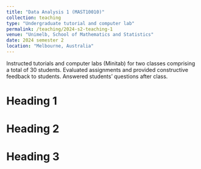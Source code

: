 ```yaml
---
title: "Data Analysis 1 (MAST10010)"
collection: teaching
type: "Undergraduate tutorial and computer lab"
permalink: /teaching/2024-s2-teaching-1
venue: "Unimelb, School of Mathematics and Statistics"
date: 2024 semester 2
location: "Melbourne, Australia"
---
```


Instructed tutorials and computer labs (Minitab) for two classes comprising a total of 30 students. Evaluated assignments and provided constructive feedback to students. Answered students’ questions after class.

Heading 1
======

Heading 2
======

Heading 3
======
